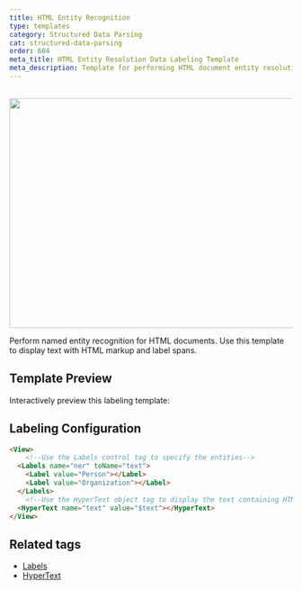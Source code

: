 ```yaml
---
title: HTML Entity Recognition
type: templates
category: Structured Data Parsing
cat: structured-data-parsing
order: 604
meta_title: HTML Entity Resolution Data Labeling Template
meta_description: Template for performing HTML document entity resolution with Label Studio for your machine learning and data science projects.
---
```


<br/><img src="/images/templates/html-entity-recognition.png" alt="" class="gif-border" width="552px" height="408px" />

Perform named entity recognition for HTML documents. Use this template to display text with HTML markup and label spans.

## Template Preview

Interactively preview this labeling template:

<div id="main-preview"></div>

## Labeling Configuration 

```html
<View>
    <!--Use the Labels control tag to specify the entities-->
  <Labels name="ner" toName="text">
    <Label value="Person"></Label>
    <Label value="Organization"></Label>
  </Labels>
    <!--Use the HyperText object tag to display the text containing HTML markup-->
  <HyperText name="text" value="$text"></HyperText>
</View>
```
## Related tags

- [Labels](/tags/labels.html)
- [HyperText](/tags/hypertext.html)